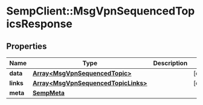 # SempClient::MsgVpnSequencedTopicsResponse

## Properties
Name | Type | Description | Notes
------------ | ------------- | ------------- | -------------
**data** | [**Array&lt;MsgVpnSequencedTopic&gt;**](MsgVpnSequencedTopic.md) |  | [optional] 
**links** | [**Array&lt;MsgVpnSequencedTopicLinks&gt;**](MsgVpnSequencedTopicLinks.md) |  | [optional] 
**meta** | [**SempMeta**](SempMeta.md) |  | 


